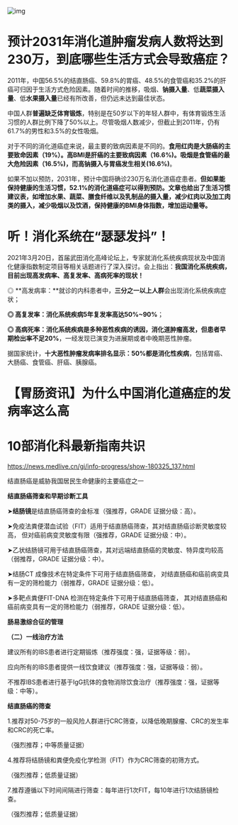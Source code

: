 ![img](images/v2-b55085659b61077bf406183855cb7f99_r.webp)

# 预计2031年消化道肿瘤发病人数将达到230万，到底哪些生活方式会导致癌症？

2011年，中国56.5%的结直肠癌、59.8%的胃癌、48.5%的食管癌和35.2%的肝癌可归因于生活方式危险因素。随着时间的推移，吸烟、**钠摄入量**、低**蔬菜摄入量**、低**水果摄入量**已经有所改善，但仍远未达到最佳状态。

中国人群**普遍缺乏体育锻炼**，特别是在50岁以下的年轻人群中，有体育锻炼生活习惯的人群比例下降了50%以上。尽管吸烟人数减少，但截止到2011年，仍有61.7%的男性和3.5%的女性吸烟。

对于不同的消化道癌症来说，最主要的致病因素是不同的。**食用红肉是大肠癌的主要致命因素（19%）。高BMI是肝癌的主要致病因素（16.6%)。吸烟是食管癌的最大危险因素（16.5%)，而高钠摄入与胃癌发生相关(16.6%)**。

如果不加以预防，2031年，预计中国将确诊230万名消化道癌症患者。**但如果能保持健康的生活习惯，52.1%的消化道癌症可以得到预防。**文章也给出了生活**习惯建议表，如增加水果、蔬菜、膳食纤维以及乳制品的摄入量，减少红肉以及加工肉类的摄入，减少吸烟以及饮酒，保持健康的BMI身体指数，增加运动量等。**

# 听！消化系统在“瑟瑟发抖”！

2021年3月20日，首届武田消化高峰论坛上，专家就消化系统疾病现状及中国消化健康指数制定项目等相关话题进行了深入探讨。会上指出：**我国消化系统疾病，目前出现高发病率、高复发率、高病死率的现状！**

◎ **高发病率：**就诊的内科患者中，**三分之一以上人群**会出现消化系统疾病症状；

**◎ 高复发率：**消化系统疾病5年复发率高达**50%~90%**；

**◎ 高病死率：**消化系统疾病是多种恶性疾病的诱因，消化道肿瘤高发，但患者**早期检出率不足20%**，一经发现已演变为进展期或者中晚期恶性肿瘤。

据国家统计，**十大恶性肿瘤发病率排名显示：50%都是消化性疾病**，包括胃癌、大肠癌、食管癌、肝癌、胰腺癌。

# 【胃肠资讯】为什么中国消化道癌症的发病率这么高



# 10部消化科最新指南共识

https://news.medlive.cn/gi/info-progress/show-180325_137.html

结直肠癌是威胁我国居民生命健康的主要癌症之一

**结直肠癌筛查和早期诊断工具**



➤**结肠镜**是结直肠癌筛查的金标准（强推荐，GRADE 证据分级：高）。



➤免疫法粪便潜血试验（FIT）适用于结直肠癌筛查，其对结直肠癌诊断灵敏度较高， 但对癌前病变灵敏度有限（强推荐，GRADE 证据分级：中）。



➤乙状结肠镜可用于结直肠癌筛查，其对远端结直肠癌的灵敏度、特异度均较高（弱推荐，GRADE 证据分级：中）。



➤结肠CT 成像技术在特定条件下可用于结直肠癌筛查， 对结直肠癌和癌前病变具有一定的筛检能力（弱推荐，GRADE 证据分级：低）。



➤多靶点粪便FIT-DNA 检测在特定条件下可用于结直肠癌筛查， 其对结直肠癌和癌前病变具有一定的筛检能力（弱推荐，GRADE 证据分级：低）。

**肠易激综合征的管理**

**（二）一线治疗方法**



建议所有的IBS患者进行定期锻炼（推荐强度：强，证据等级：弱）。



应向所有的IBS患者提供一线饮食建议（推荐强度：强，证据等级：弱）。



不推荐IBS患者进行基于IgG抗体的食物消除饮食治疗（推荐强度：强，证据等级：中等）。

**结直肠癌的筛查**

1.推荐对50-75岁的一般风险人群进行CRC筛查，以降低晚期腺瘤、CRC的发生率和CRC的死亡率。

（强烈推荐；中等质量证据）

4.推荐将结肠镜和粪便免疫化学检测（FIT）作为CRC筛查的初筛方式。

（强烈推荐；低质量证据）

7.推荐遵循以下时间间隔进行筛查：每年进行1次FIT，每10年进行1次结肠镜检查。

（强烈推荐；低质量证据）